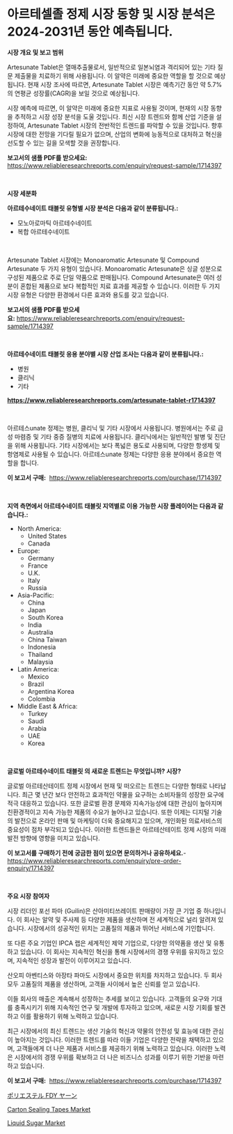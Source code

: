 <p><h1>아르테셀졸 정제 시장 동향 및 시장 분석은 2024-2031년 동안 예측됩니다.</h1></p><p><strong>시장 개요 및 보고 범위</strong></p>
<p><p>Artesunate Tablet은 열매추출물로서, 일반적으로 일본뇌염과 격리되어 있는 기타 질문 제출물을 치료하기 위해 사용됩니다. 이 알약은 미래에 중요한 역할을 할 것으로 예상됩니다. 현재 시장 조사에 따르면, Artesunate Tablet 시장은 예측기간 동안 약 5.7%의 연평균 성장률(CAGR)을 보일 것으로 예상됩니다.</p><p>시장 예측에 따르면, 이 알약은 미래에 중요한 지표로 사용될 것이며, 현재의 시장 동향을 추적하고 시장 성장 분석을 도울 것입니다. 최신 시장 트렌드와 함께 산업 기준을 설정하여, Artesunate Tablet 시장의 전반적인 트렌드를 파악할 수 있을 것입니다. 향후 시장에 대한 전망을 기다릴 필요가 없으며, 산업의 변화에 능동적으로 대처하고 혁신을 선도할 수 있는 길을 모색할 것을 권장합니다.</p></p>
<p><strong>보고서의 샘플 PDF를 받으세요:</strong> <a href="https://www.reliableresearchreports.com/enquiry/request-sample/1714397">https://www.reliableresearchreports.com/enquiry/request-sample/1714397</a></p>
<p>&nbsp;</p>
<p><strong>시장 세분화</strong></p>
<p><strong>아르테수네이트 태블릿 유형별 시장 분석은 다음과 같이 분류됩니다.:</strong></p>
<p><ul><li>모노아로마틱 아르테수네이트</li><li>복합 아르테수네이트</li></ul></p>
<p>&nbsp;</p>
<p><p>Artesunate Tablet 시장에는 Monoaromatic Artesunate 및 Compound Artesunate 두 가지 유형이 있습니다. Monoaromatic Artesunate은 싱글 성분으로 구성된 제품으로 주로 단일 약품으로 판매됩니다. Compound Artesunate은 여러 성분이 혼합된 제품으로 보다 복합적인 치료 효과를 제공할 수 있습니다. 이러한 두 가지 시장 유형은 다양한 환경에서 다른 효과와 용도를 갖고 있습니다.</p></p>
<p><strong>보고서의 샘플 PDF를 받으세요:</strong>&nbsp;<a href="https://www.reliableresearchreports.com/enquiry/request-sample/1714397">https://www.reliableresearchreports.com/enquiry/request-sample/1714397</a></p>
<p>&nbsp;</p>
<p><strong> 아르테수네이트 태블릿 응용 분야별 시장 산업 조사는 다음과 같이 분류됩니다.:</strong></p>
<p><ul><li>병원</li><li>클리닉</li><li>기타</li></ul></p>
<p><strong><a href="https://www.reliableresearchreports.com/artesunate-tablet-r1714397">https://www.reliableresearchreports.com/artesunate-tablet-r1714397</a></strong></p>
<p>&nbsp;</p>
<p><p>아르테스unate 정제는 병원, 클리닉 및 기타 시장에서 사용됩니다. 병원에서는 주로 급성 마렴증 및 기타 중증 질병의 치료에 사용됩니다. 클리닉에서는 일반적인 발병 및 진단을 위해 사용됩니다. 기타 시장에서는 보다 폭넓은 용도로 사용되며, 다양한 항생제 및 항염제로 사용될 수 있습니다. 아르테스unate 정제는 다양한 응용 분야에서 중요한 역할을 합니다.</p></p>
<p><strong>이 보고서 구매:</strong>&nbsp; <a href="https://www.reliableresearchreports.com/purchase/1714397">https://www.reliableresearchreports.com/purchase/1714397</a></p>
<p>&nbsp;</p>
<p><strong>지역 측면에서 아르테수네이트 태블릿 지역별로 이용 가능한 시장 플레이어는 다음과 같습니다.:</strong></p>
<p><ul>
    <li>
        North America:
        <ul>
            <li>United States</li>
            <li>Canada</li>
        </ul>
    </li>
    <li>
        Europe:
        <ul>
            <li>Germany</li>
            <li>France</li>
            <li>U.K.</li>
            <li>Italy</li>
            <li>Russia</li>
        </ul>
    </li>
    <li>
        Asia-Pacific:
        <ul>
            <li>China</li>
            <li>Japan</li>
            <li>South Korea</li>
            <li>India</li>
            <li>Australia</li>
            <li>China Taiwan</li>
            <li>Indonesia</li>
            <li>Thailand</li>
            <li>Malaysia</li>
        </ul>
    </li>
    <li>
        Latin America:
        <ul>
            <li>Mexico</li>
            <li>Brazil</li>
            <li>Argentina Korea</li>
            <li>Colombia</li>
        </ul>
    </li>
    <li>
        Middle East & Africa:
        <ul>
            <li>Turkey</li>
            <li>Saudi</li>
            <li>Arabia</li>
            <li>UAE</li>
            <li>Korea</li>
        </ul>
    </li>
    </ul></p>
<p>&nbsp;</p>
<p><strong>글로벌 아르테수네이트 태블릿 의 새로운 트렌드는 무엇입니까? 시장?</strong></p>
<p><p>글로벌 아르테산테이트 정제 시장에서 현재 및 떠오르는 트렌드는 다양한 형태로 나타납니다. 최근 몇 년간 보다 안전하고 효과적인 약물을 요구하는 소비자들의 성장한 요구에 적극 대응하고 있습니다. 또한 글로벌 환경 문제와 지속가능성에 대한 관심이 높아지며 친환경적이고 지속 가능한 제품의 수요가 늘어나고 있습니다. 또한 이제는 디지털 기술의 발전으로 온라인 판매 및 마케팅이 더욱 중요해지고 있으며, 개인화된 의료서비스의 중요성이 점차 부각되고 있습니다. 이러한 트렌드들은 아르테산테이트 정제 시장의 미래 발전 방향에 영향을 미치고 있습니다.</p></p>
<p><strong>이 보고서를 구매하기 전에 궁금한 점이 있으면 문의하거나 공유하세요.</strong>- <a href="https://www.reliableresearchreports.com/enquiry/pre-order-enquiry/1714397">https://www.reliableresearchreports.com/enquiry/pre-order-enquiry/1714397</a></p>
<p>&nbsp;</p>
<p><strong>주요 시장 참여자</strong></p>
<p><p>시장 리더인 포선 파마 (Guilin)은 산아미티쓰레이트 판매량이 가장 큰 기업 중 하나입니다. 이 회사는 알약 및 주사제 등 다양한 제품을 생산하며 전 세계적으로 널리 알려져 있습니다. 시장에서의 성공적인 위치는 고품질의 제품과 뛰어난 서비스에 기인합니다.</p><p>또 다른 주요 기업인 IPCA 랩은 세계적인 제약 기업으로, 다양한 의약품을 생산 및 유통하고 있습니다. 이 회사는 지속적인 혁신을 통해 시장에서의 경쟁 우위를 유지하고 있으며, 지속적인 성장과 발전이 이루어지고 있습니다.</p><p>산오피 아벤티스와 아장타 파마도 시장에서 중요한 위치를 차지하고 있습니다. 두 회사 모두 고품질의 제품을 생산하며, 고객들 사이에서 높은 신뢰를 얻고 있습니다.</p><p>이들 회사의 매출은 계속해서 성장하는 추세를 보이고 있습니다. 고객들의 요구와 기대를 충족시키기 위해 지속적인 연구 및 개발에 투자하고 있으며, 새로운 시장 기회를 발견하고 이를 활용하기 위해 노력하고 있습니다.</p><p>최근 시장에서의 최신 트렌드는 생산 기술의 혁신과 약물의 안전성 및 효능에 대한 관심이 높아지는 것입니다. 이러한 트렌드를 따라 이들 기업은 다양한 전략을 채택하고 있으며, 고객들에게 더 나은 제품과 서비스를 제공하기 위해 노력하고 있습니다. 이러한 노력은 시장에서의 경쟁 우위를 확보하고 더 나은 비즈니스 성과를 이루기 위한 기반을 마련하고 있습니다.</p></p>
<p><strong>이 보고서 구매:</strong>&nbsp;&nbsp;<a href="https://www.reliableresearchreports.com/purchase/1714397">https://www.reliableresearchreports.com/purchase/1714397</a></p>
<p><p><a href="https://github.com/oafhukehf4709715/Market-Research-Report-List-1/blob/main/511957018584.md">ポリエステル FDY ヤーン</a></p><p><a href="https://ivy-potential-64b.notion.site/Carton-Sealing-Tapes-Market-Insights-Market-Players-and-Forecast-Till-2031-eb4a889d73bd44719c4cfea00745faca">Carton Sealing Tapes Market</a></p><p><a href="https://github.com/angelajermaine/Market-Research-Report-List-2/blob/main/liquid-sugar-market.md">Liquid Sugar Market</a></p></p>